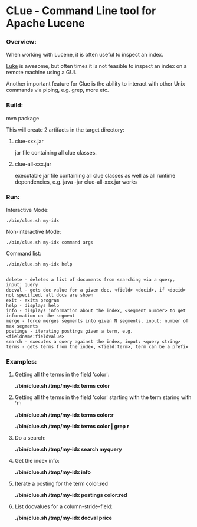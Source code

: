 CLue - Command Line tool for Apache Lucene
==========================================

### Overview:

When working with Lucene, it is often useful to inspect an index.

[Luke](http://www.getopt.org/luke/) is awesome, but often times it is not feasible to inspect an index on a remote machine using a GUI.

Another important feature for Clue is the ability to interact with other Unix commands via piping, e.g. grep, more etc.

### Build:

mvn package

This will create 2 artifacts in the target directory:

1. clue-xxx.jar

   jar file containing all clue classes.

2. clue-all-xxx.jar

   executable jar file containing all clue classes as well as all runtime dependencies, e.g. java -jar clue-all-xxx.jar works

### Run:

Interactive Mode:

    ./bin/clue.sh my-idx

Non-interactive Mode:

    ./bin/clue.sh my-idx command args

Command list:

    ./bin/clue.sh my-idx help


    delete - deletes a list of documents from searching via a query, input: query
	docval - gets doc value for a given doc, <field> <docid>, if <docid> not specified, all docs are shown
	exit - exits program
	help - displays help
	info - displays information about the index, <segment number> to get information on the segment
	merge - force merges segments into given N segments, input: number of max segments
	postings - iterating postings given a term, e.g. <fieldname:fieldvalue>
	search - executes a query against the index, input: <query string>
	terms - gets terms from the index, <field:term>, term can be a prefix
	

### Examples:

1. Getting all the terms in the field 'color':

    **./bin/clue.sh /tmp/my-idx terms color**

2. Getting all the terms in the field 'color' starting with the term staring with 'r':

    **./bin/clue.sh /tmp/my-idx terms color:r**

    **./bin/clue.sh /tmp/my-idx terms color | grep r**

3. Do a search:

    **./bin/clue.sh /tmp/my-idx search myquery**

4. Get the index info:

    **./bin/clue.sh /tmp/my-idx info**

5. Iterate a posting for the term color:red

    **./bin/clue.sh /tmp/my-idx postings color:red**

6. List docvalues for a column-stride-field:

    **./bin/clue.sh /tmp/my-idx docval price**
